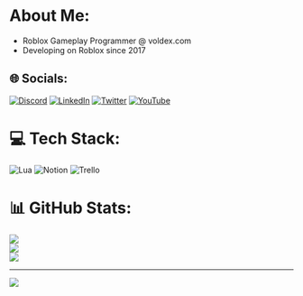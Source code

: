 # About Me:
- Roblox Gameplay Programmer @ voldex.com<br>
- Developing on Roblox since 2017


## 🌐 Socials:
[![Discord](https://img.shields.io/badge/Discord-%237289DA.svg?logo=discord&logoColor=white)](htttps://discord.gg/https://discord.gg/JmnSBArwPf) [![LinkedIn](https://img.shields.io/badge/LinkedIn-%230077B5.svg?logo=linkedin&logoColor=white)](https://linkedin.com/in/https://www.linkedin.com/in/joel-broad-285a85215/) [![Twitter](https://img.shields.io/badge/Twitter-%231DA1F2.svg?logo=Twitter&logoColor=white)](https://twitter.com/https://twitter.com/JoelBrd) [![YouTube](https://img.shields.io/badge/YouTube-%23FF0000.svg?logo=YouTube&logoColor=white)](https://youtube.com/c/https://www.youtube.com/channel/UCsleUmloDAGlQdhXmRw6d5w) 

# 💻 Tech Stack:
![Lua](https://img.shields.io/badge/lua-%232C2D72.svg?style=for-the-badge&logo=lua&logoColor=white) ![Notion](https://img.shields.io/badge/Notion-%23000000.svg?style=for-the-badge&logo=notion&logoColor=white) ![Trello](https://img.shields.io/badge/Trello-%23026AA7.svg?style=for-the-badge&logo=Trello&logoColor=white)
# 📊 GitHub Stats:
![](https://github-readme-stats.vercel.app/api?username=JoelBrd&theme=vision-friendly-dark&hide_border=false&include_all_commits=true&count_private=true)<br/>
![](https://github-readme-streak-stats.herokuapp.com/?user=JoelBrd&theme=vision-friendly-dark&hide_border=false)<br/>
![](https://github-readme-stats.vercel.app/api/top-langs/?username=JoelBrd&theme=vision-friendly-dark&hide_border=false&include_all_commits=true&count_private=true&layout=compact)

---
[![](https://visitcount.itsvg.in/api?id=JoelBrd&icon=0&color=0)](https://visitcount.itsvg.in)
